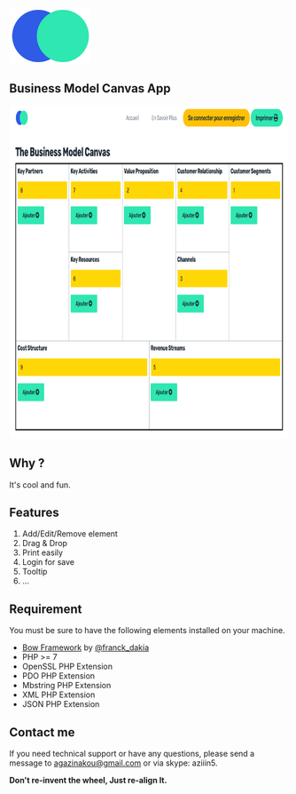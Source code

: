 <img src="public/img/logo.png" height="100" />

## Business Model Canvas App

<img src="public/img/2.png" height="600" />


## Why ?

It's cool and fun.


## Features
1. Add/Edit/Remove element
2. Drag & Drop
3. Print easily
4. Login for save
5. Tooltip
6. ...

## Requirement

You must be sure to have the following elements installed on your machine.

- [Bow Framework](https://bowphp.github.io) by [@franck_dakia](https://twitter.com/franck_dakia)
- PHP >= 7
- OpenSSL PHP Extension
- PDO PHP Extension
- Mbstring PHP Extension
- XML PHP Extension
- JSON PHP Extension


## Contact me 

If you need technical support or have any questions, please send a message to [agazinakou@gmail.com](mailto:agazinakou@gmail.com) or via skype: aziiin5.

**Don't re-invent the wheel, Just re-align It.**
